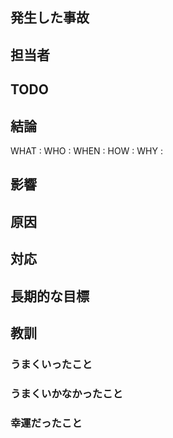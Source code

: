<!-- 
ポストモーテムを書くのは罰ではありません。
プログラムのバグが存在するのは仕方がないことです。むしろ障害対応こんな感じでできたんだぞくらいのドヤ感で書いてもらって大丈夫です。
社内で障害発生に対する知見を共有し、障害対応にかかる時間の削減、原因の根本的な解決を図り成長を鈍化させないという目的であります。
社内で障害に対する対応を共有するという意味で多くの業務よりも生産性が高いことが考えられます。
 -->

<!--どのアプリで何が使えなくなったか、場合によってはリポジトリも併記-->
## 発生した事故

<!--関わった人を全員書く-->
## 担当者

<!--すべきことを箇条書きで-->
## TODO

<!--各一行ずつ簡潔に。WHENについてはできれば分単位で細かく-->
## 結論

WHAT :
WHO :
WHEN :
HOW :
WHY :

<!--結果としてどのサービス、営業に影響があったか挙げ連ねる-->
## 影響

<!--WHYで書いた内容をわかっている範囲で具体的に-->
## 原因

<!--一旦何をすることで再稼働できるようになったかを書く-->
## 対応

<!--問題点を発生しないようにするために何をすべきなのか-->
## 長期的な目標


## 教訓
<!--こういうやり方をしたのが結果として復旧までの時短につながったみたいなやつ-->
### うまくいったこと

<!--原因特定に至らない、足踏みした原因があればかく。(可能性があったけど結果空振りなものを書かなくて良い)-->
### うまくいかなかったこと

<!--幸運にもうまくいったこと-->
### 幸運だったこと